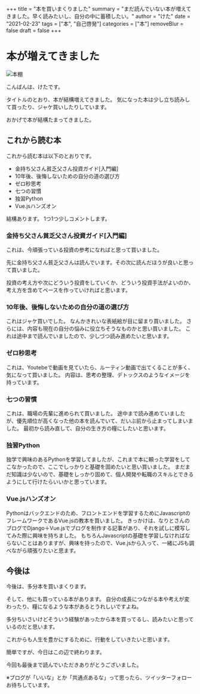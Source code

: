 +++
title = "本を買いまくりました"
summary = "まだ読んでいない本が増えてきました。早く読みたいし、自分の中に蓄積したい。"
author = "けた"
date = "2021-02-23"
tags = ["本", "自己啓発"]
categories = ["本"]
removeBlur = false
draft = false
+++

# 本が増えてきました

![本棚](https://images.pexels.com/photos/1370295/pexels-photo-1370295.jpeg?auto=compress&cs=tinysrgb&dpr=2&h=750&w=1260)


こんばんは、けたです。


タイトルのとおり、本が結構増えてきました。
気になった本は少し立ち読みして買ったり、ジャケ買いしたりしています。


おかげで本が結構たまってきました。


## これから読む本


これから読む本は以下のとおりです。


- 金持ち父さん貧乏父さん投資ガイド[入門編]
- 10年後、後悔しないための自分の道の選び方
- ゼロ秒思考
- 七つの習慣
- 独習Python
- Vue.jsハンズオン


結構あります。
1つ1つ少しコメントします。


### 金持ち父さん貧乏父さん投資ガイド[入門編]


これは、今頑張っている投資の参考になればと思って買いました。


先に金持ち父さん貧乏父さんは読んでいます。その次に読んだほうが良いと思って買いました。


投資の考え方や次にどういう投資をしていくか、どういう投資手法がよいのか、考え方を含めてベースを作っていければと思います。


### 10年後、後悔しないための自分の道の選び方


これはジャケ買いでした。
なんかきれいな表紙絵が目に留まり買いました。
さらには、内容も現在の自分の悩みに役立ちそうなものかと思い買いました。
これは途中まで読んでいましたので、少しづつ読み進めたいと思います。


### ゼロ秒思考


これは、Youtebeで動画を見ていたら、ルーティン動画で出てくることが多く、気になって買いました。
内容は、思考の整理、デトックスのようなイメージを持っています。


### 七つの習慣


これは、職場の先輩に進められて買いました。
途中まで読み進めていましたが、優先順位が高くなった他の本を読んでいて、だいぶ前から止まってしまいました。
最初から読み直して、自分の生き方の糧にしたいと思います。


### 独習Python


独学で興味のあるPythonを学習してましたが、これまで本に頼った学習をしてこなかったので、ここでしっかりと基礎を固めたいと思い買いました。
まだまだ知識は少ないので、基礎をしっかり固めて、個人開発や転職のスキルとできるようにして行けたらいいかと思っています。


### Vue.jsハンズオン


Pythonはバックエンドのため、フロントエンドを学習するためにJavascriptのフレームワークであるVue.jsの教本を買いました。
きっかけは、なりとさんのブログでDjango＋Vue.jsでブログを制作する記事があり、それを試しに模写してみた際に興味を持ちました。
もちろんJavascriptの基礎を学習しなければならないことはありますが、興味を持ったので、Vue.jsから入って、一緒にJSも調べながら頑張りたいと思ます。


## 今後は


今後は、多分本を買いまくります。


そして、他にも買っている本があります。
自分の成長につながる本や考えが変わったり、糧になるような本があるとうれしいですよね。

多分ちいさいけどそういう経験があったから本を買ってるし、読みたいと思っているのだと思います。


これからも人生を豊かにするために、行動をしていきたいと思います。


簡単ですが、今日はこの辺で終わります。


今回も最後まで読んでいただきありがとうございました。


※ブログが「いいな」とか「共通点あるな」って思ったら、ツイッターフォローお待ちしています。